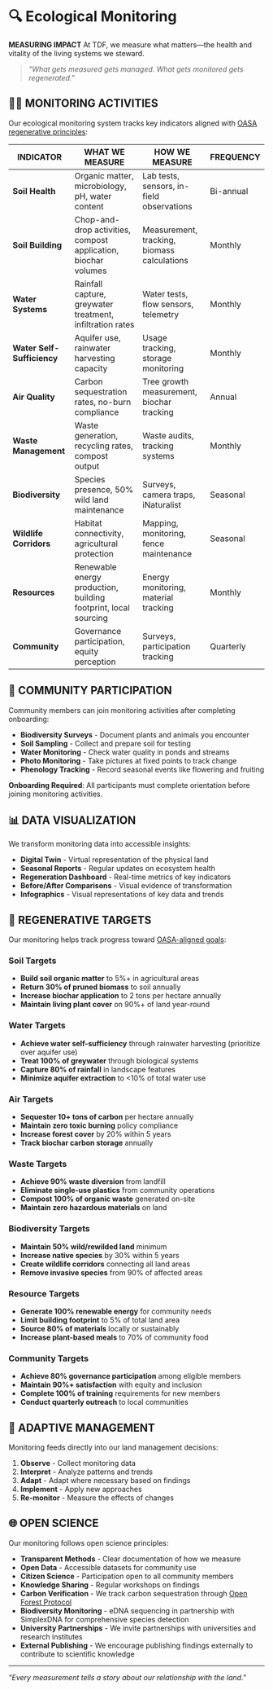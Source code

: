 # 🔍 Ecological Monitoring

**MEASURING IMPACT** At TDF, we measure what matters—the health and vitality of the living systems we steward.

> *"What gets measured gets managed. What gets monitored gets regenerated."*

## 🧙‍♂️ MONITORING ACTIVITIES

Our ecological monitoring system tracks key indicators aligned with [OASA regenerative principles](https://oasa.earth):

| INDICATOR                | WHAT WE MEASURE                       | HOW WE MEASURE                       | FREQUENCY |
| ------------------------ | ------------------------------------- | ------------------------------------ | --------- |
| **Soil Health**          | Organic matter, microbiology, pH, water content | Lab tests, sensors, in-field observations | Bi-annual |
| **Soil Building**        | Chop-and-drop activities, compost application, biochar volumes | Measurement, tracking, biomass calculations | Monthly   |
| **Water Systems**        | Rainfall capture, greywater treatment, infiltration rates | Water tests, flow sensors, telemetry | Monthly   |
| **Water Self-Sufficiency** | Aquifer use, rainwater harvesting capacity | Usage tracking, storage monitoring | Monthly   |
| **Air Quality**          | Carbon sequestration rates, no-burn compliance | Tree growth measurement, biochar tracking | Annual    |
| **Waste Management**     | Waste generation, recycling rates, compost output | Waste audits, tracking systems | Monthly   |
| **Biodiversity**         | Species presence, 50% wild land maintenance | Surveys, camera traps, iNaturalist | Seasonal  |
| **Wildlife Corridors**   | Habitat connectivity, agricultural protection | Mapping, monitoring, fence maintenance | Seasonal  |
| **Resources**            | Renewable energy production, building footprint, local sourcing | Energy monitoring, material tracking | Monthly   |
| **Community**            | Governance participation, equity perception | Surveys, participation tracking | Quarterly |

## 🔄 COMMUNITY PARTICIPATION

Community members can join monitoring activities after completing onboarding:

- **Biodiversity Surveys** - Document plants and animals you encounter
- **Soil Sampling** - Collect and prepare soil for testing
- **Water Monitoring** - Check water quality in ponds and streams
- **Photo Monitoring** - Take pictures at fixed points to track change
- **Phenology Tracking** - Record seasonal events like flowering and fruiting

**Onboarding Required**: All participants must complete orientation before joining monitoring activities.

## 📊 DATA VISUALIZATION

We transform monitoring data into accessible insights:

- **Digital Twin** - Virtual representation of the physical land
- **Seasonal Reports** - Regular updates on ecosystem health
- **Regeneration Dashboard** - Real-time metrics of key indicators
- **Before/After Comparisons** - Visual evidence of transformation
- **Infographics** - Visual representations of key data and trends

## 🎯 REGENERATIVE TARGETS

Our monitoring helps track progress toward [OASA-aligned goals](https://oasa.earth):

### Soil Targets
- **Build soil organic matter** to 5%+ in agricultural areas
- **Return 30% of pruned biomass** to soil annually
- **Increase biochar application** to 2 tons per hectare annually
- **Maintain living plant cover** on 90%+ of land year-round

### Water Targets
- **Achieve water self-sufficiency** through rainwater harvesting (prioritize over aquifer use)
- **Treat 100% of greywater** through biological systems
- **Capture 80% of rainfall** in landscape features
- **Minimize aquifer extraction** to <10% of total water use

### Air Targets
- **Sequester 10+ tons of carbon** per hectare annually
- **Maintain zero toxic burning** policy compliance
- **Increase forest cover** by 20% within 5 years
- **Track biochar carbon storage** annually

### Waste Targets
- **Achieve 90% waste diversion** from landfill
- **Eliminate single-use plastics** from community operations
- **Compost 100% of organic waste** generated on-site
- **Maintain zero hazardous materials** on land

### Biodiversity Targets
- **Maintain 50% wild/rewilded land** minimum
- **Increase native species** by 30% within 5 years
- **Create wildlife corridors** connecting all land areas
- **Remove invasive species** from 90% of affected areas

### Resource Targets
- **Generate 100% renewable energy** for community needs
- **Limit building footprint** to 5% of total land area
- **Source 80% of materials** locally or sustainably
- **Increase plant-based meals** to 70% of community food

### Community Targets
- **Achieve 80% governance participation** among eligible members
- **Maintain 90%+ satisfaction** with equity and inclusion
- **Complete 100% of training** requirements for new members
- **Conduct quarterly outreach** to local communities

## 🔮 ADAPTIVE MANAGEMENT

Monitoring feeds directly into our land management decisions:

1. **Observe** - Collect monitoring data
2. **Interpret** - Analyze patterns and trends
3. **Adapt** - Adapt where necessary based on findings
4. **Implement** - Apply new approaches
5. **Re-monitor** - Measure the effects of changes

## 🌐 OPEN SCIENCE

Our monitoring follows open science principles:

- **Transparent Methods** - Clear documentation of how we measure
- **Open Data** - Accessible datasets for community use
- **Citizen Science** - Participation open to all community members
- **Knowledge Sharing** - Regular workshops on findings
- **Carbon Verification** - We track carbon sequestration through [Open Forest Protocol](https://atlas.openforestprotocol.org/1660749236393)
- **Biodiversity Monitoring** - eDNA sequencing in partnership with SimplexDNA for comprehensive species detection
- **University Partnerships** - We invite partnerships with universities and research institutes
- **External Publishing** - We encourage publishing findings externally to contribute to scientific knowledge

---

*"Every measurement tells a story about our relationship with the land."*

